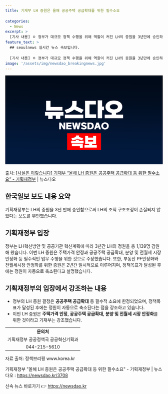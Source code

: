 ```yaml
---
title: 기재부 LH 증원은 올해 공공주택 공급확대를 위한 필수소요

categories:
  - News
excerpt: >
  [기사 내용] ㅇ 정부가 대규모 정책 수행을 위해 역할이 커진 LH의 증원을 3년만에 승인하면서 LH의 방만…
feature_text: >
  ## seoulnews 실시간 뉴스 속보입니다.

  [기사 내용] ㅇ 정부가 대규모 정책 수행을 위해 역할이 커진 LH의 증원을 3년만에 승인하면서 LH의 방만…
image: '/assets/img/newsdao_breakingnews.jpg'
---
```


![뉴스다오 속보](/assets/img/newsdao_breakingnews.jpg)

<p>출처: <a href="https://newsdao.kr/3708" rel="dofollow">[사실은 이렇습니다] 기재부 “올해 LH 증원은 공공주택 공급확대 등 위한 필수소요” - 기획재정부</a> | 뉴스다오</p>

<h2 data-ke-size="size26">한국일보 보도 내용 요약</h2>
기획재정부는 LH의 증원을 3년 만에 승인함으로써 LH의 조직 구조조정이 손질되지 않았다는 보도를 부인했습니다.

<h2 data-ke-size="size26">기획재정부 입장</h2>
<p data-ke-size="size16">정부는 LH혁신방안 및 공공기관 혁신계획에 따라 3년간 LH의 정원을 총 1,139명 감원해 왔습니다. 이번 LH 증원은 주택가격 안정과 공공주택 공급확대, 분양 및 전월세 시장 안정화 등 필수적인 업무 수행을 위한 것으로 주장했습니다. 또한, 부동산 PF안정화와 전월세시장 안정화를 위한 증원은 2년간 일시적으로 이루어지며, 정책목표가 달성된 후에는 정원이 자동으로 축소된다고 설명했습니다.</p>

<h2 data-ke-size="size26">기획재정부의 입장에서 강조하는 내용</h2>
<ul>
  <li>정부의 LH 증원 결정은 <b>공공주택 공급확대</b> 등 필수적 소요에 한정되었으며, 정책목표가 달성된 후에는 정원이 자동으로 축소된다는 점을 강조하고 있습니다.</li>
  <li>이번 LH 증원은 <b>주택가격 안정, 공공주택 공급확대, 분양 및 전월세 시장 안정화</b>를 위한 것이라고 기재부는 강조했습니다.</li>
</ul>

<table>
	<tr>
		<td style="text-align: center; height: 17px;"><b>문의처</b></td>
	</tr>
	<tr>
		<td style="text-align: center; height: 17px;">기획재정부 공공정책국 공공혁신기획과</td>
	</tr>
	<tr>
		<td style="text-align: center; height: 17px;">044-215-5610</td>
	</tr>
</table>

<p data-ke-size="size16">자료 출처: 정책브리핑 www.korea.kr</p>
<p data-ke-size="size16">기획재정부 "올해 LH 증원은 공공주택 공급확대 등 위한 필수소요" - 기획재정부 | 뉴스다오 : <a href="https://newsdao.kr/3708">https://newsdao.kr/3708</a></p>
 

신속 뉴스 바로가기 👉 <a href="https://newsdao.kr" rel="dofollow">https://newsdao.kr</a>


